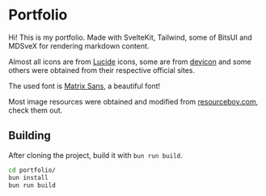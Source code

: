 # Portfolio

Hi! This is my portfolio. Made with SvelteKit, Tailwind, some of BitsUI and MDSveX for rendering markdown content.

Almost all icons are from [Lucide](https://lucide.dev/) icons, some are from [devicon](https://devicon.dev/)
and some others were obtained from their respective official sites.

The used font is [Matrix Sans](https://github.com/FriedOrange/MatrixSans),
a beautiful font!

Most image resources were obtained and modified from [resourceboy.com](https://resourceboy.com), check them out.

## Building

After cloning the project, build it with `bun run build`.

```sh
cd portfolio/
bun install
bun run build
```
